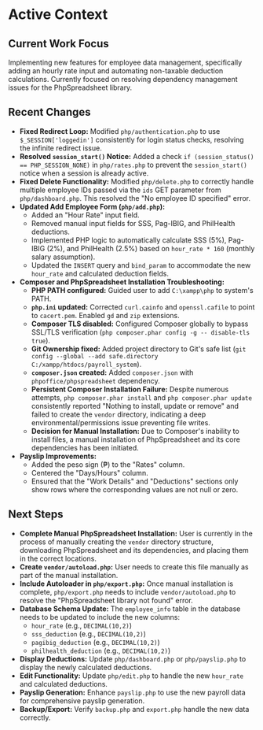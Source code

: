 # Active Context

## Current Work Focus
Implementing new features for employee data management, specifically adding an hourly rate input and automating non-taxable deduction calculations. Currently focused on resolving dependency management issues for the PhpSpreadsheet library.

## Recent Changes
- **Fixed Redirect Loop:** Modified `php/authentication.php` to use `$_SESSION['loggedin']` consistently for login status checks, resolving the infinite redirect issue.
- **Resolved `session_start()` Notice:** Added a check `if (session_status() == PHP_SESSION_NONE)` in `php/rates.php` to prevent the `session_start()` notice when a session is already active.
- **Fixed Delete Functionality:** Modified `php/delete.php` to correctly handle multiple employee IDs passed via the `ids` GET parameter from `php/dashboard.php`. This resolved the "No employee ID specified" error.
- **Updated Add Employee Form (`php/add.php`):**
    - Added an "Hour Rate" input field.
    - Removed manual input fields for SSS, Pag-IBIG, and PhilHealth deductions.
    - Implemented PHP logic to automatically calculate SSS (5%), Pag-IBIG (2%), and PhilHealth (2.5%) based on `hour_rate * 160` (monthly salary assumption).
    - Updated the `INSERT` query and `bind_param` to accommodate the new `hour_rate` and calculated deduction fields.
- **Composer and PhpSpreadsheet Installation Troubleshooting:**
    - **PHP PATH configured:** Guided user to add `C:\xampp\php` to system's PATH.
    - **`php.ini` updated:** Corrected `curl.cainfo` and `openssl.cafile` to point to `cacert.pem`. Enabled `gd` and `zip` extensions.
    - **Composer TLS disabled:** Configured Composer globally to bypass SSL/TLS verification (`php composer.phar config -g -- disable-tls true`).
    - **Git Ownership fixed:** Added project directory to Git's safe list (`git config --global --add safe.directory C:/xampp/htdocs/payroll_system`).
    - **`composer.json` created:** Added `composer.json` with `phpoffice/phpspreadsheet` dependency.
    - **Persistent Composer Installation Failure:** Despite numerous attempts, `php composer.phar install` and `php composer.phar update` consistently reported "Nothing to install, update or remove" and failed to create the `vendor` directory, indicating a deep environmental/permissions issue preventing file writes.
    - **Decision for Manual Installation:** Due to Composer's inability to install files, a manual installation of PhpSpreadsheet and its core dependencies has been initiated.
- **Payslip Improvements:**
    - Added the peso sign (₱) to the "Rates" column.
    - Centered the "Days/Hours" column.
    - Ensured that the "Work Details" and "Deductions" sections only show rows where the corresponding values are not null or zero.

## Next Steps
- **Complete Manual PhpSpreadsheet Installation:** User is currently in the process of manually creating the `vendor` directory structure, downloading PhpSpreadsheet and its dependencies, and placing them in the correct locations.
- **Create `vendor/autoload.php`:** User needs to create this file manually as part of the manual installation.
- **Include Autoloader in `php/export.php`:** Once manual installation is complete, `php/export.php` needs to include `vendor/autoload.php` to resolve the "PhpSpreadsheet library not found" error.
- **Database Schema Update:** The `employee_info` table in the database needs to be updated to include the new columns:
    - `hour_rate` (e.g., `DECIMAL(10,2)`)
    - `sss_deduction` (e.g., `DECIMAL(10,2)`)
    - `pagibig_deduction` (e.g., `DECIMAL(10,2)`)
    - `philhealth_deduction` (e.g., `DECIMAL(10,2)`)
- **Display Deductions:** Update `php/dashboard.php` or `php/payslip.php` to display the newly calculated deductions.
- **Edit Functionality:** Update `php/edit.php` to handle the new `hour_rate` and calculated deductions.
- **Payslip Generation:** Enhance `payslip.php` to use the new payroll data for comprehensive payslip generation.
- **Backup/Export:** Verify `backup.php` and `export.php` handle the new data correctly.
